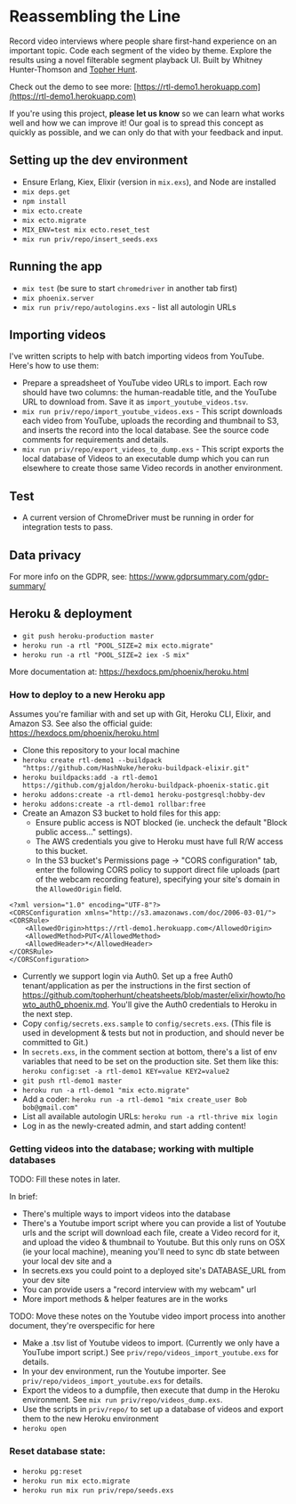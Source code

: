 # Reassembling the Line

Record video interviews where people share first-hand experience on an important topic. Code each segment of the video by theme. Explore the results using a novel filterable segment playback UI. Built by Whitney Hunter-Thomson and [Topher Hunt](topherhunt.com).

Check out the demo to see more: [https://rtl-demo1.herokuapp.com](https://rtl-demo1.herokuapp.com)

If you're using this project, **please let us know** so we can learn what works well and how we can improve it! Our goal is to spread this concept as quickly as possible, and we can only do that with your feedback and input.


## Setting up the dev environment

  * Ensure Erlang, Kiex, Elixir (version in `mix.exs`), and Node are installed
  * `mix deps.get`
  * `npm install`
  * `mix ecto.create`
  * `mix ecto.migrate`
  * `MIX_ENV=test mix ecto.reset_test`
  * `mix run priv/repo/insert_seeds.exs`


## Running the app

  * `mix test` (be sure to start `chromedriver` in another tab first)
  * `mix phoenix.server`
  * `mix run priv/repo/autologins.exs` - list all autologin URLs


## Importing videos

I've written scripts to help with batch importing videos from YouTube. Here's how to use them:

  * Prepare a spreadsheet of YouTube video URLs to import. Each row should have two columns: the human-readable title, and the YouTube URL to download from. Save it as `import_youtube_videos.tsv`.
  * `mix run priv/repo/import_youtube_videos.exs` - This script downloads each video from YouTube, uploads the recording and thumbnail to S3, and inserts the record into the local database. See the source code comments for requirements and details.
  * `mix run priv/repo/export_videos_to_dump.exs` - This script exports the local database of Videos to an executable dump which you can run elsewhere to create those same Video records in another environment.


## Test

  * A current version of ChromeDriver must be running in order for integration tests to pass.


## Data privacy

For more info on the GDPR, see: https://www.gdprsummary.com/gdpr-summary/


## Heroku & deployment

* `git push heroku-production master`
* `heroku run -a rtl "POOL_SIZE=2 mix ecto.migrate"`
* `heroku run -a rtl "POOL_SIZE=2 iex -S mix"`

More documentation at: https://hexdocs.pm/phoenix/heroku.html


### How to deploy to a new Heroku app

Assumes you're familiar with and set up with Git, Heroku CLI, Elixir, and Amazon S3. See also the official guide: https://hexdocs.pm/phoenix/heroku.html

  * Clone this repository to your local machine
  * `heroku create rtl-demo1 --buildpack "https://github.com/HashNuke/heroku-buildpack-elixir.git"`
  * `heroku buildpacks:add -a rtl-demo1 https://github.com/gjaldon/heroku-buildpack-phoenix-static.git`
  * `heroku addons:create -a rtl-demo1 heroku-postgresql:hobby-dev`
  * `heroku addons:create -a rtl-demo1 rollbar:free`
  * Create an Amazon S3 bucket to hold files for this app:
    * Ensure public access is NOT blocked (ie. uncheck the default "Block public access..." settings).
    * The AWS credentials you give to Heroku must have full R/W access to this bucket.
    * In the S3 bucket's Permissions page -> "CORS configuration" tab, enter the following CORS policy to support direct file uploads (part of the webcam recording feature), specifying your site's domain in the `AllowedOrigin` field.

  ```
  <?xml version="1.0" encoding="UTF-8"?>
  <CORSConfiguration xmlns="http://s3.amazonaws.com/doc/2006-03-01/">
  <CORSRule>
      <AllowedOrigin>https://rtl-demo1.herokuapp.com</AllowedOrigin>
      <AllowedMethod>PUT</AllowedMethod>
      <AllowedHeader>*</AllowedHeader>
  </CORSRule>
  </CORSConfiguration>
  ```

  * Currently we support login via Auth0. Set up a free Auth0 tenant/application as per the instructions in the first section of https://github.com/topherhunt/cheatsheets/blob/master/elixir/howto/howto_auth0_phoenix.md. You'll give the Auth0 credentials to Heroku in the next step.
  * Copy `config/secrets.exs.sample` to `config/secrets.exs`. (This file is used in development & tests but not in production, and should never be committed to Git.)
  * In `secrets.exs`, in the comment section at bottom, there's a list of env variables that need to be set on the production site. Set them like this: `heroku config:set -a rtl-demo1 KEY=value KEY2=value2`
  * `git push rtl-demo1 master`
  * `heroku run -a rtl-demo1 "mix ecto.migrate"`
  * Add a coder: `heroku run -a rtl-demo1 "mix create_user Bob bob@gmail.com"`
  * List all available autologin URLs: `heroku run -a rtl-thrive mix login`
  * Log in as the newly-created admin, and start adding content!


### Getting videos into the database; working with multiple databases

TODO: Fill these notes in later.

In brief:

  * There's multiple ways to import videos into the database
  * There's a Youtube import script where you can provide a list of Youtube urls and the script will download each file, create a Video record for it, and upload the video & thumbnail to Youtube. But this only runs on OSX (ie your local machine), meaning you'll need to sync db state between your local dev site and a
  * In secrets.exs you could point to a deployed site's DATABASE_URL from your dev site
  * You can provide users a "record interview with my webcam" url
  * More import methods & helper features are in the works

TODO: Move these notes on the Youtube video import process into another document, they're overspecific for here

  * Make a .tsv list of Youtube videos to import. (Currently we only have a YouTube import script.) See `priv/repo/videos_import_youtube.exs` for details.
  * In your dev environment, run the Youtube importer. See `priv/repo/videos_import_youtube.exs` for details.
  * Export the videos to a dumpfile, then execute that dump in the Heroku environment. See `mix run priv/repo/videos_dump.exs`.
  * Use the scripts in `priv/repo/` to set up a database of videos and export them to the new Heroku environment
  * `heroku open`


### Reset database state:

  * `heroku pg:reset`
  * `heroku run mix ecto.migrate`
  * `heroku run mix run priv/repo/seeds.exs`
